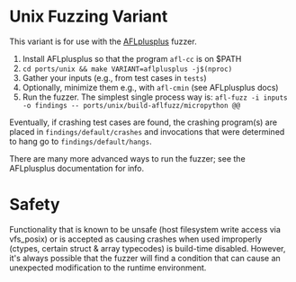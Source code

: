 # Unix Fuzzing Variant

This variant is for use with the [AFLplusplus](https://github.com/AFLplusplus/AFLplusplus)
fuzzer.

 1. Install AFLplusplus so that the program `afl-cc` is on $PATH
 1. `cd ports/unix && make VARIANT=aflplusplus -j$(nproc)`
 1. Gather your inputs (e.g., from test cases in `tests`)
 1. Optionally, minimize them e.g., with `afl-cmin` (see AFLplusplus docs)
 1. Run the fuzzer. The simplest single process way is: `afl-fuzz -i inputs -o findings -- ports/unix/build-aflfuzz/micropython @@`

Eventually, if crashing test cases are found, the crashing program(s) are placed in
`findings/default/crashes` and invocations that were determined to hang go to
`findings/default/hangs`.

There are many more advanced ways to run the fuzzer; see the AFLplusplus documentation for info.

# Safety

Functionality that is known to be unsafe (host filesystem write access via vfs_posix)
or is accepted as causing crashes when used improperly (ctypes, certain struct
& array typecodes) is build-time disabled. However, it's always possible that
the fuzzer will find a condition that can cause an unexpected modification to
the runtime environment.
